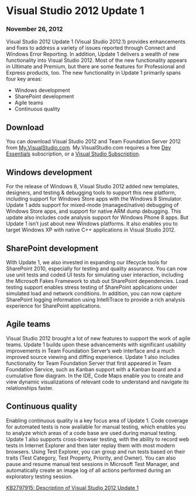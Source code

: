 ﻿---
ms.TocTitle: November 26
Title: Team Visual Studio 2012 Update 1
Description: Visual Studio 2012 Update 1 includes enhancements that span feature areas across all editions, with a special focus on Premium and Ultimate.
ms.ContentId: 6ac90882-9c86-4935-a9a0-11bb47e5f6cc
ms.author: reshmim
---

# Visual Studio 2012 Update 1

### November 26, 2012

Visual Studio 2012 Update 1 (Visual Studio 2012.1) provides enhancements and fixes to address a variety of issues reported through Connect and Windows Error Reporting. In addition, Update 1 delivers a wealth of new functionality into Visual Studio 2012. Most of the new functionality appears in Ultimate and Premium, but there are some features for Professional and Express products, too. The new functionality in Update 1 primarily spans four key areas:

* Windows development
* SharePoint development
* Agile teams
* Continuous quality

## Download
You can download Visual Studio 2012 and Team Foundation Server 2012 from [My.VisualStudio.com](https://www.visualstudio.com/vs/older-downloads/). My.VisualStudio.com requires a free [Dev Essentials](https://www.visualstudio.com/dev-essentials/) subscription, or a [Visual Studio Subscription](https://www.visualstudio.com/subscriptions/).

## Windows development

For the release of Windows 8, Visual Studio 2012 added new templates, designers, and testing & debugging tools to support this new platform, including support for Windows Store apps with the Windows 8 Simulator. Update 1 adds support for mixed-mode (managed/native) debugging of Windows Store apps, and support for native ARM dump debugging. This update also includes code analysis support for Windows Phone 8 apps. But Update 1 isn’t just about new Windows platforms. It also enables you to target Windows XP with native C++ applications in Visual Studio 2012.

## SharePoint development

With Update 1, we also invested in expanding our lifecycle tools for SharePoint 2010, especially for testing and quality assurance. You can now use unit tests and coded UI tests for simulating user interaction, including the Microsoft Fakes Framework to stub out SharePoint dependencies. Load testing support enables stress testing of SharePoint applications under simulated load and network conditions. In addition, you can now capture SharePoint logging information using IntelliTrace to provide a rich analysis experience for SharePoint applications.

## Agile teams

Visual Studio 2012 brought a lot of new features to support the work of agile teams. Update 1 builds upon these advancements with significant usability improvements in Team Foundation Server’s web interface and a much improved source viewing and diffing experience. Update 1 also includes functionality for Team Foundation Server that first appeared in Team Foundation Service, such as Kanban support with a Kanban board and a cumulative flow diagram. In the IDE, Code Maps enable you to create and view dynamic visualizations of relevant code to understand and navigate its relationships faster.

## Continuous quality

Enabling continuous quality is a key focus area of Update 1. Code coverage for automated tests is now available for manual testing, which enables you to analyze which areas of a code base are used during manual testing. Update 1 also supports cross-browser testing, with the ability to record web tests in Internet Explorer and then later replay them with most modern browsers. Using Test Explorer, you can group and run tests based on their traits (Test Category, Test Property, Priority, and Owner). You can also pause and resume manual test sessions in Microsoft Test Manager, and automatically create an image log of all actions performed during an exploratory testing session.

[KB2797915: Description of Visual Studio 2012 Update 1](http://support.microsoft.com/kb/2797915/)
